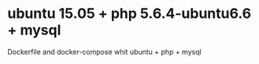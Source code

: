 # ubuntu 15.05 + php 5.6.4-ubuntu6.6 + mysql

Dockerfile and docker-compose whit ubuntu + php + mysql
